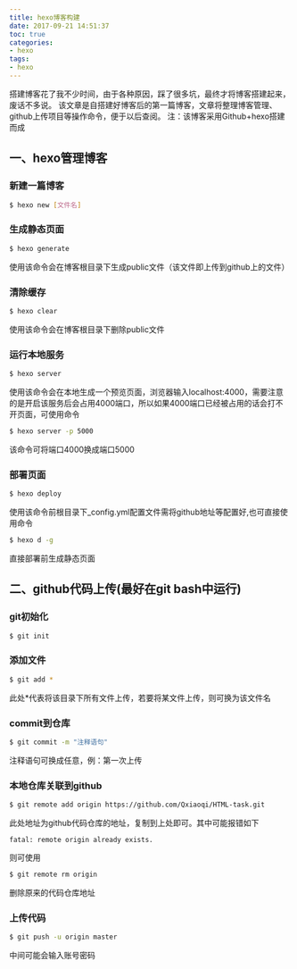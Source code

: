 ```yaml
---
title: hexo博客构建
date: 2017-09-21 14:51:37
toc: true
categories:
- hexo
tags: 
- hexo
---
```


搭建博客花了我不少时间，由于各种原因，踩了很多坑，最终才将博客搭建起来，废话不多说。
该文章是自搭建好博客后的第一篇博客，文章将整理博客管理、github上传项目等操作命令，便于以后查阅。
注：该博客采用Github+hexo搭建而成

<!--more-->

## 一、hexo管理博客

### 新建一篇博客

``` bash
$ hexo new [文件名]
```

### 生成静态页面

``` bash
$ hexo generate
```
使用该命令会在博客根目录下生成public文件（该文件即上传到github上的文件）

### 清除缓存

``` bash
$ hexo clear
```
使用该命令会在博客根目录下删除public文件

### 运行本地服务

``` bash
$ hexo server
```

使用该命令会在本地生成一个预览页面，浏览器输入localhost:4000，需要注意的是开启该服务后会占用4000端口，所以如果4000端口已经被占用的话会打不开页面，可使用命令

```bash
$ hexo server -p 5000
```

该命令可将端口4000换成端口5000

### 部署页面

```bash
$ hexo deploy
```

使用该命令前根目录下_config.yml配置文件需将github地址等配置好,也可直接使用命令

```bash
$ hexo d -g
```

直接部署前生成静态页面

## 二、github代码上传(最好在git bash中运行)

### git初始化

```bash
$ git init
```

### 添加文件

```bash
$ git add *
```

此处\*代表将该目录下所有文件上传，若要将某文件上传，则可换为该文件名

### commit到仓库

```bash
$ git commit -m "注释语句"
```

注释语句可换成任意，例：第一次上传

### 本地仓库关联到github

```bash
$ git remote add origin https://github.com/Qxiaoqi/HTML-task.git
```

此处地址为github代码仓库的地址，复制到上处即可。其中可能报错如下

```
fatal: remote origin already exists.
```

则可使用

```bash
$ git remote rm origin
```

删除原来的代码仓库地址

### 上传代码

```bash
$ git push -u origin master
```

中间可能会输入账号密码
